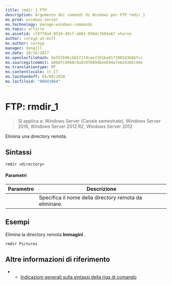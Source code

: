 ```yaml
---
title: rmdir_1 FTP
description: Argomento dei comandi di Windows per FTP rmdir_1
ms.prod: windows-server
ms.technology: manage-windows-commands
ms.topic: article
ms.assetid: cf4778a4-9534-49c7-a061-850dc3504a67 vhorne
author: coreyp-at-msft
ms.author: coreyp
manager: dongill
ms.date: 10/16/2017
ms.openlocfilehash: 8e557b96cbb571f4cee7261ba9171902d3b8bfcc
ms.sourcegitcommit: b00d7c8968c4adc8f699dbee694afe6ed36bc9de
ms.translationtype: MT
ms.contentlocale: it-IT
ms.lasthandoff: 04/08/2020
ms.locfileid: "80843864"
---
```

# <a name="ftp-rmdir_1"></a>FTP: rmdir_1

>Si applica a: Windows Server (Canale semestrale), Windows Server 2016, Windows Server 2012 R2, Windows Server 2012

Elimina una directory remota.   
## <a name="syntax"></a>Sintassi  
```  
rmdir <directory>  
```  
#### <a name="parameters"></a>Parametri  

|  Parametro  |                      Descrizione                      |
|-------------|-------------------------------------------------------|
| <directory> | Specifica il nome della directory remota da eliminare. |

## <a name="examples"></a><a name=BKMK_Examples></a>Esempi  
Elimina la directory remota **Immagini** .  
```  
rmdir Pictures  
```  
## <a name="additional-references"></a>Altre informazioni di riferimento  
-   - [Indicazioni generali sulla sintassi della riga di comando](command-line-syntax-key.md)  

